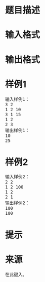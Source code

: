 

# 题目描述



# 输入格式



# 输出格式



# 样例1


<pre>输入样例1：
3 2
1 2 10
3 1 15
1 2
2 3
输出样例1：
10
25</pre>

# 样例2


<pre>输入样例2：
2 2
1 2 100
1 2
2 1
输出样例2：
100
100</pre>

# 提示



# 来源


<p>
在此键入。
</p>
